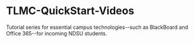 # TLMC-QuickStart-Videos
Tutorial series for essential campus technologies--such as BlackBoard and Office 365--for incoming NDSU students.
